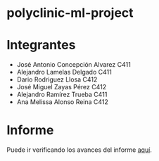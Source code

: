# polyclinic-ml-project

# Integrantes

- José Antonio Concepción Alvarez C411
- Alejandro Lamelas Delgado C411
- Dario Rodriguez Llosa C412
- José Miguel Zayas Pérez C412
- Alejandro Ramírez Trueba C411
- Ana Melissa Alonso Reina C412
# Informe 
Puede ir verificando los avances del informe [aquí](https://www.overleaf.com/read/rhtcbkxrmrwr#06e35c).
